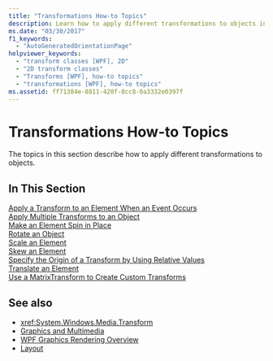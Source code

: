 ```yaml
---
title: "Transformations How-to Topics"
description: Learn how to apply different transformations to objects in Windows Presentation Foundation (WPF).
ms.date: "03/30/2017"
f1_keywords: 
  - "AutoGeneratedOrientationPage"
helpviewer_keywords: 
  - "transform classes [WPF], 2D"
  - "2D transform classes"
  - "Transforms [WPF], how-to topics"
  - "transformations [WPF], how-to topics"
ms.assetid: ff71384e-8811-420f-8cc8-0a3332e0397f
---
```

# Transformations How-to Topics
The topics in this section describe how to apply different transformations to objects.  
  
## In This Section  
 [Apply a Transform to an Element When an Event Occurs](how-to-apply-a-transform-to-an-element-when-an-event-occurs.md)  
 [Apply Multiple Transforms to an Object](how-to-apply-multiple-transforms-to-an-object.md)  
 [Make an Element Spin in Place](how-to-make-an-element-spin-in-place.md)  
 [Rotate an Object](how-to-rotate-an-object.md)  
 [Scale an Element](how-to-scale-an-element.md)  
 [Skew an Element](how-to-skew-an-element.md)  
 [Specify the Origin of a Transform by Using Relative Values](how-to-specify-the-origin-of-a-transform-by-using-relative-values.md)  
 [Translate an Element](how-to-translate-an-element.md)  
 [Use a MatrixTransform to Create Custom Transforms](how-to-use-a-matrixtransform-to-create-custom-transforms.md)  
  
## See also

- <xref:System.Windows.Media.Transform>
- [Graphics and Multimedia](index.md)
- [WPF Graphics Rendering Overview](wpf-graphics-rendering-overview.md)
- [Layout](../advanced/layout.md)
